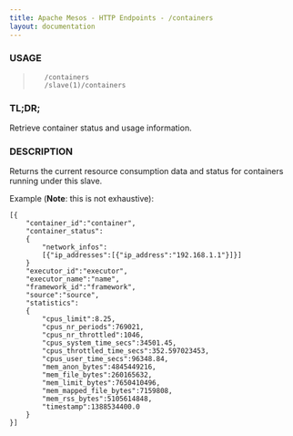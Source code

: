 ```yaml
---
title: Apache Mesos - HTTP Endpoints - /containers
layout: documentation
---
```

<!--- This is an automatically generated file. DO NOT EDIT! --->

### USAGE ###
>        /containers
>        /slave(1)/containers

### TL;DR; ###
Retrieve container status and usage information.

### DESCRIPTION ###
Returns the current resource consumption data and status for
containers running under this slave.

Example (**Note**: this is not exhaustive):

```
[{
    "container_id":"container",
    "container_status":
    {
        "network_infos":
        [{"ip_addresses":[{"ip_address":"192.168.1.1"}]}]
    }
    "executor_id":"executor",
    "executor_name":"name",
    "framework_id":"framework",
    "source":"source",
    "statistics":
    {
        "cpus_limit":8.25,
        "cpus_nr_periods":769021,
        "cpus_nr_throttled":1046,
        "cpus_system_time_secs":34501.45,
        "cpus_throttled_time_secs":352.597023453,
        "cpus_user_time_secs":96348.84,
        "mem_anon_bytes":4845449216,
        "mem_file_bytes":260165632,
        "mem_limit_bytes":7650410496,
        "mem_mapped_file_bytes":7159808,
        "mem_rss_bytes":5105614848,
        "timestamp":1388534400.0
    }
}]
```